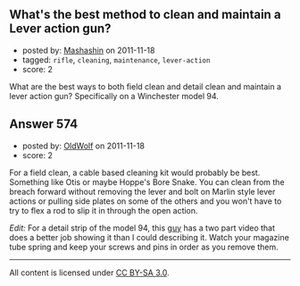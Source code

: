 ## What's the best method to clean and maintain a Lever action gun?

- posted by: [Mashashin](https://stackexchange.com/users/-1/212-mashashin) on 2011-11-18
- tagged: `rifle`, `cleaning`, `maintenance`, `lever-action`
- score: 2

What are the best ways to both field clean and detail clean and maintain a lever action gun? Specifically on a Winchester model 94.


## Answer 574

- posted by: [OldWolf](https://stackexchange.com/users/-1/111-oldwolf) on 2011-11-18
- score: 2

For a field clean, a cable based cleaning kit would probably be best. Something like Otis or maybe Hoppe's Bore Snake. You can clean from the breach forward without removing the lever and bolt on Marlin style lever actions or pulling side plates on some of the others and you won't have to try to flex a rod to slip it in through the open action.  

*Edit:* For a detail strip of the model 94, this [guy](http://www.youtube.com/watch?v=PjPlLQf73gQ) has a two part video that does a better job showing it than I could describing it. Watch your magazine tube spring and keep your screws and pins in order as you remove them.



---

All content is licensed under [CC BY-SA 3.0](https://creativecommons.org/licenses/by-sa/3.0/).
